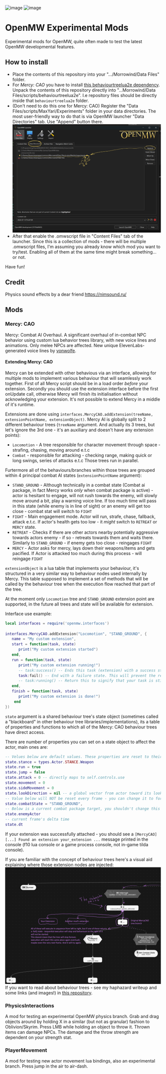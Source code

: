 <img width="385" alt="image" src="https://github.com/MaxYari/OpenMWExperimentalMods/assets/12214398/ffc47f1e-c09c-4aae-9f52-a322c07f3e00">
<img width="385" alt="image" src="https://github.com/MaxYari/OpenMWExperimentalMods/assets/12214398/d3296b67-aea1-47d8-a75c-475fb761156d">

# OpenMW Experimental Mods
Experimental mods for OpenMW, quite often made to test the latest OpenMW developmental features.

## How to install
- Place the contents of this repository into your ".../Morrowind/Data Files" folder.
- For *Mercy: CAO* you have to install [this behaviourtreelua2e dependency](https://github.com/MaxYari/behaviourtreelua2e). Unpack the contents of this repository directly into "...Morrowind/Data Files/scripts/behaviourtreelua2e". I.e repository files should be directly inside that `behaviourtreelua2e` folder.
- (Don't need to do this one for Mercy: CAO) Register the "Data Files/scripts/MaxYari/Experiments" folder in your data directories. The most user-friendly way to do that is via OpenMW launcher "Data Directories" tab. Use "Append" button there.
![alt text](/imgs/datadirectories.png)
- After that enable the .omwscript file in "Content Files" tab of the launcher. Since this is a collection of mods - there will be multiple .omwscript files, I'm assuming you already know which mod you want to try/test. Enabling all of them at the same time might break something... or not.


Have fun!

## Credit

Physics sound effects by a dear friend https://nimsound.ru/

## Mods

### Mercy: CAO

Mercy: Combat AI Overhaul. 
A significant overhaul of in-combat NPC behavior using custom lua behavior trees library, with new voice lines and animations. Only melee NPCs are affected.
New unique ElevenLabs-generated voice lines by [vonwolfe](https://next.nexusmods.com/profile/vonwolfe).

#### Extending Mercy: CAO

Mercy can be extended with other behavious via an interface, allowing for multiple mods to implement various behaviour that will seamlessly work together. First of all Mercy script should be in a load order _before_ your extension. Secondly you should use the extension interface before the first onUpdate call, otherwise Mercy will finish its initialisation without acknowledging your extension. It's not possible to extend Mercy in a middle of it's runtime.

Extensions are done using `interfaces.MercyCAO.addExtension(treeName, extensionPointName, extensionObject)`.
Mercy AI is globally split to 2 different behaviour trees (`treeName` argument. And actually its 3 trees, but let's ignore the 3rd one - it's an auxiliary and doesn't have any extension points):
- `Locomotion` - A tree responsible for character movement through space - strafing, chasing, moving around e.t.c
- `Combat` - responsible for attacking - checking range, making quick or long swings, series of attacks e.t.c
Those trees run in parallel.

Furtermore all of the behaviours/branches within those trees are grouped within 4 principal combat AI states (`extensionPointName` argument):
- `STAND_GROUND` - Although technically in a combat state (Combat ai package, in fact Mercy works _only_ when combat package is active) - actor is hesitant to engage, will not rush towards the enemy, will slowly move around a bit, play a warning voice line. If too much time will pass in this state (while enemy is in line of sight) or an enemy will get too close - combat stat will switch to `FIGHT`
- `FIGHT` - Main engagement mode. Actor will run, strafe, chase, fallback, attack e.t.c. If actor's health gets too low - it _might_ switch to `RETREAT` or `MERCY` state.
- `RETREAT` - Checks if there are other actors nearby potentially aggressive towards actors enemy - if so - retreats towards them and waits there. Similarly to `STAND_GROUND` - if enemy gets too close - reingages `FIGHT`
- `MERCY` - Actor asks for mercy, lays down their weapons/items and gets pacified. If Actor is attacked too much during this process - will reingage `FIGHT`

`extensionObject` is a lua table that implements your behaviour, it's structured in a very similar way to behaviour nodes used internally by Mercy. This table supposed to implement a set of methods that will be called by the behaviour tree when the execution flow reached that part of the tree.

At the moment only `Locomotion` tree and `STAND_GROUND` extension point are supported, in the future all trees and state will be available for extension.

Interface use example:
```Lua
local interfaces = require('openmw.interfaces')

interfaces.MercyCAO.addExtension("Locomotion", "STAND_GROUND", {
   name = "My custom extension",
   start = function(task, state)
      print("My custom extension started")
   end,
   run = function(task, state)
      print("My custom extension running!")
      -- task:success() -- Ends this task (extension) with a success state. This will continue execution through the rest of MercyCAO behaviours in this part of the tree.
      task:fail() -- End with a failure state. This will prevent the rest of behaviors in this part of the tree from running.
      -- task:running() -- Return this to signify that your task is still running. run function will start again next frame.
   end,
   finish = function(task, state)
      print("My custom extension is done!")
    end
})
```

`state` argument is a shared behaviour tree's state object (sometimes called a "blackboard" in other behaviour tree libraries/implementations), its a table of properties and functions to which all of the Mercy: CAO behaviour trees have direct access.

There are number of properties you can set on a state object to affect the actor, main ones are:
```Lua
-- Velues below are default values. These properties are reset to their defaults EVERY FRAME before the tree runs, so if you want to keep .movement at a specific value - you need to set it every frame, i.e every run() of your extension!
state.stance = types.Actor.STANCE.Weapon
state.run = true
state.jump = false
state.attack = 0 -- directly maps to self.controls.use
state.movement = 0
state.sideMovement = 0
state.lookDirection = nil -- a global vector from actor toward its look target, actor will be interpolate-rotated towards that, otherwise it will loop at its enemyActor
-- Value below will NOT be reset every frame - you can change it to force Mercy trees to switch into a different combat state
state.combatState = "STAND_GROUND",
-- Below is a current combat package target, you shouldn't change this - but it's useful to know who this actor is fighting against
state.enemyActor
-- current frame's delta time
state.dt

```

If your extension was successfully attached - you should see a `[MercyCAO][...] Found an extension your_extension ...` message printed in the console (f10 lua console or a game process console, not in-game tilda console).

If you are familiar with the concept of behaviour trees here's a visual aid explaining where those extension nodes are injected:
![alt text](/imgs/extension.png)
If you want to read about behaviour trees - see my haphazard writeup and some links (and images!) in [this repository](https://github.com/MaxYari/behaviourtreelua2e).

### PhysicsInteractions

A mod for testing an experimental OpenMW physics branch. 
Grab and drag objects around by holding X in a similar (but not as granular) fashion to Oblivion/Skyrim. Press LMB while holding an object to throw it. Thrown items can damage NPCs. The damage and the throw strength are dependent on your strength stat.

### PlayerMovement

A mod for testing new actor movement lua bindings, also an experimental branch. Press jump in the air to air-dash.




